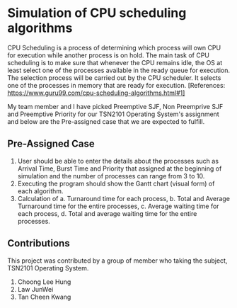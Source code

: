 # Simulation of CPU scheduling algorithms

CPU Scheduling is a process of determining which process will own CPU for execution while another process is on hold. The main task of CPU scheduling is to make sure that whenever the CPU remains idle, the OS at least select one of the processes available in the ready queue for execution. The selection process will be carried out by the CPU scheduler. It selects one of the processes in memory that are ready for execution. [References: https://www.guru99.com/cpu-scheduling-algorithms.html#1]

My team member and I have picked Preemptive SJF, Non Preemprive SJF and Preemptive Priority for our TSN2101 Operating System's assignment and below are the Pre-assigned case that we are expected to fulfill.

## Pre-Assigned Case

1. User should be able to enter the details about the processes such as Arrival Time, Burst Time and Priority that assigned at the beginning of simulation and the number of processes can range from 3 to 10.
2. Executing the program should show the Gantt chart (visual form) of each algorithm.
3. Calculation of
a. Turnaround time for each process,
b. Total and Average Turnaround time for the entire processes,
c. Average waiting time for each process,
d. Total and average waiting time for the entire processes.

## Contributions

This project was contributed by a group of member who taking the subject, TSN2101 Operating System.

1. Choong Lee Hung
2. Law JunWei
3. Tan Cheen Kwang

